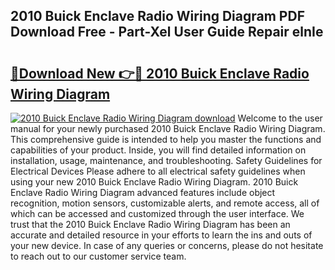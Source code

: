 ## 2010 Buick Enclave Radio Wiring Diagram PDF Download Free - Part-Xel User Guide Repair elnIe

# <h2><a href="http://dfrohcs.blite.top/?on=2010+Buick+Enclave+Radio+Wiring+Diagram">🔗Download New 👉🔴 2010 Buick Enclave Radio Wiring Diagram</a></h2>

[![2010 Buick Enclave Radio Wiring Diagram download](https://i.imgur.com/lujVjoI.png)](http://dfrohcs.blite.top/?on=2010+Buick+Enclave+Radio+Wiring+Diagram)
Welcome to the user manual for your newly purchased 2010 Buick Enclave Radio Wiring Diagram. This comprehensive guide is intended to help you master the functions and capabilities of your product. Inside, you will find detailed information on installation, usage, maintenance, and troubleshooting. Safety Guidelines for Electrical Devices Please adhere to all electrical safety guidelines when using your new 2010 Buick Enclave Radio Wiring Diagram. 2010 Buick Enclave Radio Wiring Diagram advanced features include object recognition, motion sensors, customizable alerts, and remote access, all of which can be accessed and customized through the user interface. We trust that the 2010 Buick Enclave Radio Wiring Diagram has been an accurate and detailed resource in your efforts to learn the ins and outs of your new device. In case of any queries or concerns, please do not hesitate to reach out to our customer service team.
